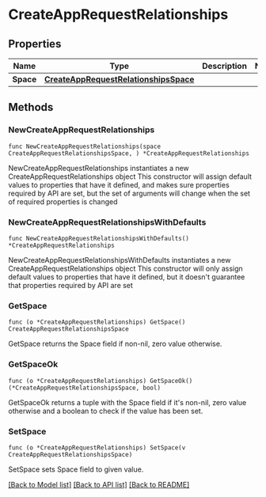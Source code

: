 # CreateAppRequestRelationships

## Properties

Name | Type | Description | Notes
------------ | ------------- | ------------- | -------------
**Space** | [**CreateAppRequestRelationshipsSpace**](CreateAppRequestRelationshipsSpace.md) |  | 

## Methods

### NewCreateAppRequestRelationships

`func NewCreateAppRequestRelationships(space CreateAppRequestRelationshipsSpace, ) *CreateAppRequestRelationships`

NewCreateAppRequestRelationships instantiates a new CreateAppRequestRelationships object
This constructor will assign default values to properties that have it defined,
and makes sure properties required by API are set, but the set of arguments
will change when the set of required properties is changed

### NewCreateAppRequestRelationshipsWithDefaults

`func NewCreateAppRequestRelationshipsWithDefaults() *CreateAppRequestRelationships`

NewCreateAppRequestRelationshipsWithDefaults instantiates a new CreateAppRequestRelationships object
This constructor will only assign default values to properties that have it defined,
but it doesn't guarantee that properties required by API are set

### GetSpace

`func (o *CreateAppRequestRelationships) GetSpace() CreateAppRequestRelationshipsSpace`

GetSpace returns the Space field if non-nil, zero value otherwise.

### GetSpaceOk

`func (o *CreateAppRequestRelationships) GetSpaceOk() (*CreateAppRequestRelationshipsSpace, bool)`

GetSpaceOk returns a tuple with the Space field if it's non-nil, zero value otherwise
and a boolean to check if the value has been set.

### SetSpace

`func (o *CreateAppRequestRelationships) SetSpace(v CreateAppRequestRelationshipsSpace)`

SetSpace sets Space field to given value.



[[Back to Model list]](../README.md#documentation-for-models) [[Back to API list]](../README.md#documentation-for-api-endpoints) [[Back to README]](../README.md)


